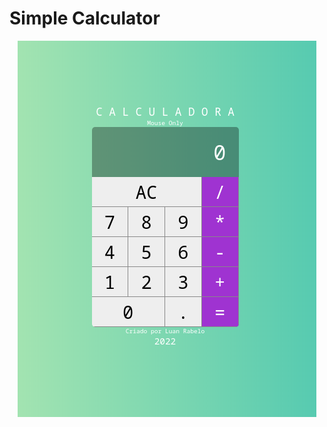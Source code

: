 # Simple Calculator

<p align="center">
  <img src="./src/imgs/calculadora.png" title="calculador simples">
</p>

